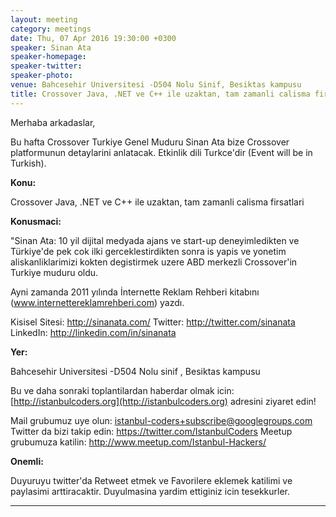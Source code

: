```yaml
---
layout: meeting
category: meetings
date: Thu, 07 Apr 2016 19:30:00 +0300
speaker: Sinan Ata
speaker-homepage:
speaker-twitter:
speaker-photo:
venue: Bahcesehir Universitesi -D504 Nolu Sinif, Besiktas kampusu
title: Crossover Java, .NET ve C++ ile uzaktan, tam zamanli calisma firsatlari
---
```

Merhaba arkadaslar,

Bu hafta Crossover Turkiye Genel Muduru Sinan Ata bize Crossover platformunun detaylarini anlatacak. Etkinlik dili Turkce'dir (Event will be in Turkish).

**Konu:**

Crossover Java, .NET ve C++ ile uzaktan, tam zamanli calisma firsatlari

**Konusmaci:**

"Sinan Ata: 10 yil dijital medyada ajans ve start-up deneyimledikten ve Türkiye'de pek cok ilki gerceklestirdikten sonra is yapis ve yonetim aliskanliklarimizi kokten degistirmek uzere ABD merkezli Crossover'in Turkiye muduru oldu.

Ayni zamanda 2011 yılında İnternette Reklam Rehberi kitabını (www.internettereklamrehberi.com) yazdı.

Kisisel Sitesi: http://sinanata.com/
Twitter: http://twitter.com/sinanata
LinkedIn: http://linkedin.com/in/sinanata

**Yer:**

Bahcesehir Universitesi -D504 Nolu sinif , Besiktas kampusu

Bu ve daha sonraki toplantilardan haberdar olmak icin: [](http://istanbulcoders.org/)[http://istanbulcoders.org](http://istanbulcoders.org) adresini ziyaret edin!

Mail grubumuz uye olun: <a>istanbul-coders+subscribe@googlegroups.com</a>
Twitter da bizi takip edin: <a>https://twitter.com/IstanbulCoders</a>
Meetup grubumuza katilin: <a>http://www.meetup.com/Istanbul-Hackers/</a>

**Onemli:**

Duyuruyu twitter'da Retweet etmek ve Favorilere eklemek katilimi ve paylasimi arttiracaktir. Duyulmasina yardim ettiginiz icin tesekkurler.

----

